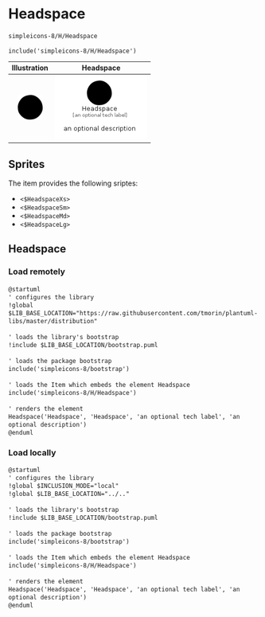# Headspace


```text
simpleicons-8/H/Headspace
```

```text
include('simpleicons-8/H/Headspace')
```



| Illustration | Headspace |
| :---: | :---: |
| ![illustration for Illustration](../../simpleicons-8/H/Headspace.png) | ![illustration for Headspace](../../simpleicons-8/H/Headspace.Local.png) |



## Sprites
The item provides the following sriptes:

- `<$HeadspaceXs>`
- `<$HeadspaceSm>`
- `<$HeadspaceMd>`
- `<$HeadspaceLg>`





## Headspace

### Load remotely
```plantuml
@startuml
' configures the library
!global $LIB_BASE_LOCATION="https://raw.githubusercontent.com/tmorin/plantuml-libs/master/distribution"

' loads the library's bootstrap
!include $LIB_BASE_LOCATION/bootstrap.puml

' loads the package bootstrap
include('simpleicons-8/bootstrap')

' loads the Item which embeds the element Headspace
include('simpleicons-8/H/Headspace')

' renders the element
Headspace('Headspace', 'Headspace', 'an optional tech label', 'an optional description')
@enduml
```

### Load locally
```plantuml
@startuml
' configures the library
!global $INCLUSION_MODE="local"
!global $LIB_BASE_LOCATION="../.."

' loads the library's bootstrap
!include $LIB_BASE_LOCATION/bootstrap.puml

' loads the package bootstrap
include('simpleicons-8/bootstrap')

' loads the Item which embeds the element Headspace
include('simpleicons-8/H/Headspace')

' renders the element
Headspace('Headspace', 'Headspace', 'an optional tech label', 'an optional description')
@enduml
```


